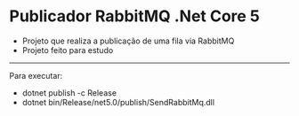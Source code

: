 # Publicador RabbitMQ .Net Core 5

- Projeto que realiza a publicação de uma fila via RabbitMQ
- Projeto feito para estudo

---

Para executar:

- dotnet publish -c Release
- dotnet bin/Release/net5.0/publish/SendRabbitMq.dll